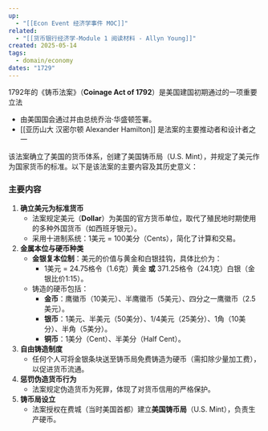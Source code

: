 ```yaml
---
up:
  - "[[Econ Event 经济学事件 MOC]]"
related:
  - "[[货币银行经济学-Module 1 阅读材料 - Allyn Young]]"
created: 2025-05-14
tags:
  - domain/economy
dates: "1729"
---
```

1792年的《铸币法案》（**Coinage Act of 1792**）是美国建国初期通过的一项重要立法

- 由美国国会通过并由总统乔治·华盛顿签署。
- [[亚历山大 汉密尔顿 Alexander Hamilton]] 是法案的主要推动者和设计者之一

该法案确立了美国的货币体系，创建了美国铸币局（U.S. Mint），并规定了美元作为国家货币的标准。以下是该法案的主要内容及其历史意义：

### **主要内容**

1. **确立美元为标准货币**
    - 法案规定美元（**Dollar**）为美国的官方货币单位，取代了殖民地时期使用的多种外国货币（如西班牙银元）。
    - 采用十进制系统：1美元 = 100美分（Cents），简化了计算和交易。
2. **金属本位与硬币种类**
    - **金银复本位制**：美元的价值与黄金和白银挂钩，具体比价为：
        - 1美元 = 24.75格令（1.6克）黄金 **或** 371.25格令（24.1克）白银（金银比价1:15）。
    - 铸造的硬币包括：
        - **金币**：鹰徽币（10美元）、半鹰徽币（5美元）、四分之一鹰徽币（2.5美元）。
        - **银币**：1美元、半美元（50美分）、1/4美元（25美分）、1角（10美分）、半角（5美分）。
        - **铜币**：1美分（Cent）、半美分（Half Cent）。
3. **自由铸造制度**
    - 任何个人可将金银条块送至铸币局免费铸造为硬币（需扣除少量加工费），以促进货币流通。
4. **惩罚伪造货币行为**
    - 法案规定伪造货币为死罪，体现了对货币信用的严格保护。
5. **铸币局设立**
    - 法案授权在费城（当时美国首都）建立**美国铸币局**（U.S. Mint），负责生产硬币。